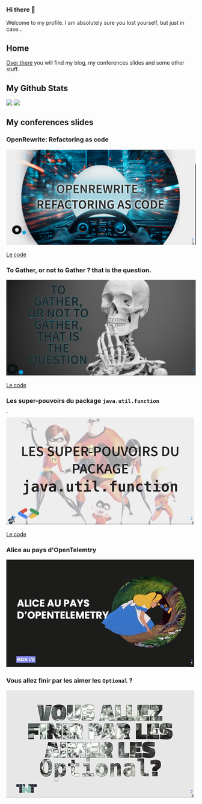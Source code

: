 ### Hi there 👋

Welcome to my profile. I am absolutely sure you lost yourself, but just in case...

## Home

[Over there](https://jtama.github.io/) you will find my blog, my conferences slides and some other stuff.

## My Github Stats
<img src="https://github-readme-stats.vercel.app/api?username=jtama&show_icons=true&theme=radical&count_private=true&hide_border=true" style="width:55%" /> <img src="https://github-readme-stats.vercel.app/api/top-langs/?username=jtama&theme=radical&count_private=true&hide_border=true&layout=compact&hide=html&langs_count=6" style="width:42%" />


## My conferences slides

### OpenRewrite: Refactoring as code

[![slides first page](/images/openrewrite-refactor.png)](https://jtama.github.io/quarkus-greener-better-faster-stronger/#/)

[Le code](https://github.com/jtama/quarkus-extension-demo)

### To Gather, or not to Gather ? that is the question.

[![slides first page](/images/gather.png)](https://jtama.github.io/to-gather-or-not-to-gather/#)

[Le code](https://github.com/jtama/to-gather-or-not-to-gather)

### Les super-pouvoirs du package `java.util.function`
`
[![slides first page](/images/les-super-pouvoirs.jpg)](https://jtama.github.io/les-super-pouvoirs-du-package-java.util.function/#/)

[Le code](https://github.com/jtama/les-super-pouvoirs-du-package-java.util.function)

### Alice au pays d'OpenTelemtry

[![slides first page](/images/alice.jpg)](https://jtama.github.io/alice-au-pays-d-opentelemetry/#/)

### Vous allez finir par les aimer les `Optional` ?

[![slides first page](/images/les-optionals.jpg)](https://jtama.github.io/vous-allez-finir-par-les-aimer-les-optional/#/)


<!--
**jtama/jtama** is a ✨ _special_ ✨ repository because its `README.md` (this file) appears on your GitHub profile.

Here are some ideas to get you started:

- 🔭 I’m currently working on ...
- 🌱 I’m currently learning ...
- 👯 I’m looking to collaborate on ...
- 🤔 I’m looking for help with ...
- 💬 Ask me about ...
- 📫 How to reach me: ...
- 😄 Pronouns: ...
- ⚡ Fun fact: ...
-->
